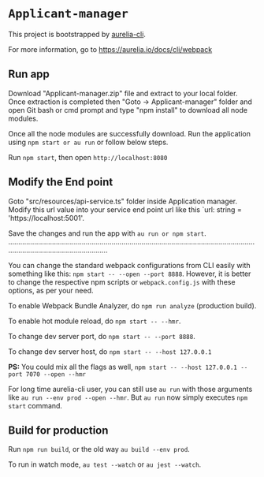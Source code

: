 # `Applicant-manager`

This project is bootstrapped by [aurelia-cli](https://github.com/aurelia/cli).

For more information, go to https://aurelia.io/docs/cli/webpack

## Run app

Download "Applicant-manager.zip" file and extract to your local folder. Once extraction is completed then "Goto -> Applicant-manager" folder and open Git bash or cmd prompt and type "npm install" to download all node modules.

Once all the node modules are successfully download. Run the application using `npm start or au run` or follow below steps.

Run `npm start`, then open `http://localhost:8080`

## Modify the End point

Goto "src/resources/api-service.ts" folder inside Application manager. Modify this url value into your service end point url like this `url: string = 'https://localhost:5001'.

Save the changes and run the app with `au run or npm start`.
..............................................................................................................................................................................

You can change the standard webpack configurations from CLI easily with something like this: `npm start -- --open --port 8888`. However, it is better to change the respective npm scripts or `webpack.config.js` with these options, as per your need.

To enable Webpack Bundle Analyzer, do `npm run analyze` (production build).

To enable hot module reload, do `npm start -- --hmr`.

To change dev server port, do `npm start -- --port 8888`.

To change dev server host, do `npm start -- --host 127.0.0.1`

**PS:** You could mix all the flags as well, `npm start -- --host 127.0.0.1 --port 7070 --open --hmr`

For long time aurelia-cli user, you can still use `au run` with those arguments like `au run --env prod --open --hmr`. But `au run` now simply executes `npm start` command.

## Build for production

Run `npm run build`, or the old way `au build --env prod`.

To run in watch mode, `au test --watch` or `au jest --watch`.

